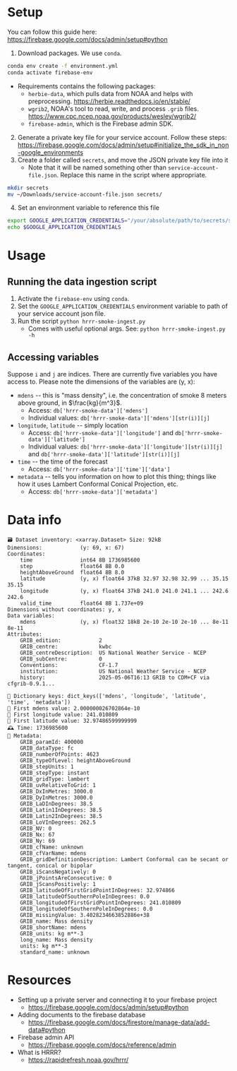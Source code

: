 # Setup
You can follow this guide here: https://firebase.google.com/docs/admin/setup#python
1. Download packages. We use `conda`.
``` bash
conda env create -f environment.yml
conda activate firebase-env
```
- Requirements contains the following packages:
    - `herbie-data`, which pulls data from NOAA and helps with preprocessing. https://herbie.readthedocs.io/en/stable/
    - `wgrib2`, NOAA's tool to read, write, and process `.grib` files. https://www.cpc.ncep.noaa.gov/products/wesley/wgrib2/
    - `firebase-admin`, which is the Firebase admin SDK.
2. Generate a private key file for your service account. Follow these steps: https://firebase.google.com/docs/admin/setup#initialize_the_sdk_in_non-google_environments
3. Create a folder called `secrets`, and move the JSON private key file into it
    - Note that it will be named something other than `service-account-file.json`. Replace this name in the script where appropriate.
``` bash
mkdir secrets
mv ~/Downloads/service-account-file.json secrets/
```
4. Set an environment variable to reference this file
```bash
export GOOGLE_APPLICATION_CREDENTIALS="/your/absolute/path/to/secrets/service-account-file.json"
echo $GOOGLE_APPLICATION_CREDENTIALS
```
# Usage
## Running the data ingestion script
1. Activate the `firebase-env` using `conda`.
2. Set the `GOOGLE_APPLICATION_CREDENTIALS` environment variable to path of your service account json file.
3. Run the script `python hrrr-smoke-ingest.py`
    - Comes with useful optional args. See: `python hrrr-smoke-ingest.py -h`
## Accessing variables
Suppose `i` and `j` are indices. There are currently five variables you have access to. Please note the dimensions of the variables are (y, x):
- `mdens` -- this is "mass density", i.e. the concentration of smoke 8 meters above ground, in $\frac{kg}{m^3}$.
    - Access: `db['hrrr-smoke-data']['mdens']`
    - Individual values: `db['hrrr-smoke-data']['mdens'][str(i)][j]`
- `longitude`, `latitude` -- simply location
    - Access: `db['hrrr-smoke-data']['longitude']` and `db['hrrr-smoke-data']['latitude']` 
    - Individual values: `db['hrrr-smoke-data']['longitude'][str(i)][j]` and `db['hrrr-smoke-data']['latitude'][str(i)][j]`
- `time` -- the time of the forecast
    - Access: `db['hrrr-smoke-data']['time']['data']`
- `metadata` -- tells you information on how to plot this thing; things like how it uses Lambert Conformal Conical Projection, etc.
    - Access: `db['hrrr-smoke-data']['metadata']`
# Data info
```
🗃️ Dataset inventory: <xarray.Dataset> Size: 92kB
Dimensions:            (y: 69, x: 67)
Coordinates:
    time               int64 8B 1736985600
    step               float64 8B 0.0
    heightAboveGround  float64 8B 8.0
    latitude           (y, x) float64 37kB 32.97 32.98 32.99 ... 35.15 35.15
    longitude          (y, x) float64 37kB 241.0 241.0 241.1 ... 242.6 242.6
    valid_time         float64 8B 1.737e+09
Dimensions without coordinates: y, x
Data variables:
    mdens              (y, x) float32 18kB 2e-10 2e-10 2e-10 ... 8e-11 8e-11
Attributes:
    GRIB_edition:            2
    GRIB_centre:             kwbc
    GRIB_centreDescription:  US National Weather Service - NCEP
    GRIB_subCentre:          0
    Conventions:             CF-1.7
    institution:             US National Weather Service - NCEP
    history:                 2025-05-06T16:13 GRIB to CDM+CF via cfgrib-0.9.1...

🔑 Dictionary keys: dict_keys(['mdens', 'longitude', 'latitude', 'time', 'metadata'])
🚬 First mdens value: 2.000000026702864e-10
📍 First longitude value: 241.010809
📍 First latitude value: 32.97486599999999
🕰️ Time: 1736985600
📜 Metadata:
	GRIB_paramId: 400000
	GRIB_dataType: fc
	GRIB_numberOfPoints: 4623
	GRIB_typeOfLevel: heightAboveGround
	GRIB_stepUnits: 1
	GRIB_stepType: instant
	GRIB_gridType: lambert
	GRIB_uvRelativeToGrid: 1
	GRIB_DxInMetres: 3000.0
	GRIB_DyInMetres: 3000.0
	GRIB_LaDInDegrees: 38.5
	GRIB_Latin1InDegrees: 38.5
	GRIB_Latin2InDegrees: 38.5
	GRIB_LoVInDegrees: 262.5
	GRIB_NV: 0
	GRIB_Nx: 67
	GRIB_Ny: 69
	GRIB_cfName: unknown
	GRIB_cfVarName: mdens
	GRIB_gridDefinitionDescription: Lambert Conformal can be secant or tangent, conical or bipolar
	GRIB_iScansNegatively: 0
	GRIB_jPointsAreConsecutive: 0
	GRIB_jScansPositively: 1
	GRIB_latitudeOfFirstGridPointInDegrees: 32.974866
	GRIB_latitudeOfSouthernPoleInDegrees: 0.0
	GRIB_longitudeOfFirstGridPointInDegrees: 241.010809
	GRIB_longitudeOfSouthernPoleInDegrees: 0.0
	GRIB_missingValue: 3.4028234663852886e+38
	GRIB_name: Mass density
	GRIB_shortName: mdens
	GRIB_units: kg m**-3
	long_name: Mass density
	units: kg m**-3
	standard_name: unknown
```
# Resources
- Setting up a private server and connecting it to your firebase project
    - https://firebase.google.com/docs/admin/setup#python
- Adding documents to the firebase database
    - https://firebase.google.com/docs/firestore/manage-data/add-data#python
- Firebase admin API
    - https://firebase.google.com/docs/reference/admin
- What is HRRR?
    - https://rapidrefresh.noaa.gov/hrrr/

